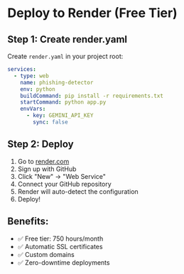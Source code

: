 # Deploy to Render (Free Tier)

## Step 1: Create render.yaml
Create `render.yaml` in your project root:
```yaml
services:
  - type: web
    name: phishing-detector
    env: python
    buildCommand: pip install -r requirements.txt
    startCommand: python app.py
    envVars:
      - key: GEMINI_API_KEY
        sync: false
```

## Step 2: Deploy
1. Go to [render.com](https://render.com)
2. Sign up with GitHub
3. Click "New" → "Web Service"
4. Connect your GitHub repository
5. Render will auto-detect the configuration
6. Deploy!

## Benefits:
- ✅ Free tier: 750 hours/month
- ✅ Automatic SSL certificates
- ✅ Custom domains
- ✅ Zero-downtime deployments
